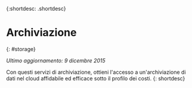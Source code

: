 {:shortdesc: .shortdesc} 

# Archiviazione
{: #storage}

*Ultimo aggiornamento: 9 dicembre 2015*

Con questi servizi di archiviazione, ottieni l'accesso a un'archiviazione di dati nel cloud affidabile ed efficace sotto il profilo dei costi.
{: shortdesc}



